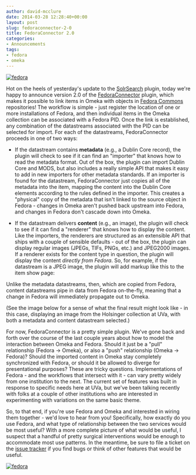 ```yaml
---
author: david-mcclure
date: 2014-03-28 12:28:40+00:00
layout: post
slug: fedoraconnector-2-0
title: FedoraConnector 2.0
categories:
- Announcements
tags:
- fedora
- omeka
---
```


[![fedora](http://www.scholarslab.org/wp-content/uploads/2014/03/fedora.png)](http://www.scholarslab.org/wp-content/uploads/2014/03/fedora.png)

Hot on the heels of yesterday's update to the [SolrSearch](http://www.scholarslab.org/announcements/solrsearch-2-0/) plugin, today we're happy to announce version 2.0 of the [FedoraConnector](http://omeka.org/add-ons/plugins/fedoraconnector/) plugin, which makes it possible to link items in Omeka with objects in [Fedora Commons](http://www.fedora-commons.org/) repositories! The workflow is simple - just register the location of one or more installations of Fedora, and then individual items in the Omeka collection can be associated with a Fedora PID. Once the link is established, any combination of the datastreams associated with the PID can be selected for import. For each of the datastreams, FedoraConnector proceeds in one of two ways:






  * If the datastream contains **metadata** (e.g., a Dublin Core record), the plugin will check to see if it can find an "importer" that knows how to read the metadata format. Out of the box, the plugin can import Dublin Core and MODS, but also includes a really simple API that makes it easy to add in new importers for other metadata standards. If an importer is found for the datastream, FedoraConnector just copies all of the metadata into the item, mapping the content into the Dublin Core elements according to the rules defined in the importer. This creates a "physical" copy of the metadata that isn't linked to the source object in Fedora - changes in Omeka aren't pushed back upstream into Fedora, and changes in Fedora don't cascade down into Omeka.




  * If the datastream delivers **content** (e.g., an image), the plugin will check to see if it can find a "renderer" that knows how to display the content. Like the importers, the renderers are structured as an extensible API that ships with a couple of sensible defaults - out of the box, the plugin can display regular images (JPEGs, TIFs, PNGs, etc.) and JPEG2000 images. If a renderer exists for the content type in question, the plugin will display the content _directly from Fedora_. So, for example, if the datastream is a JPEG image, the plugin will add markup like this to the item show page:



Unlike the metadata datastreams, then, which are copied from Fedora, content datastreams pipe in data from Fedora on-the-fly, meaning that a change in Fedora will immediately propagate out to Omeka.





(See the image below for a sense of what the final result might look like - in this case, displaying an image from the Holsinger collection at UVa, with both a metadata and content datastream selected.)

For now, FedoraConnector is a pretty simple plugin. We've gone back and forth over the course of the last couple years about how to model the interaction between Omeka and Fedora. Should it just be a "pull" relationship (Fedora -> Omeka), or also a "push" relationship (Omeka -> Fedora)? Should the imported content in Omeka stay completely synchronized with Fedora, or should it be allowed to diverge for presentational purposes? These are tricky questions. Implementations of Fedora - and the workflows that intersect with it - can vary pretty widely from one institution to the next. The current set of features was built in response to specific needs here at UVa, but we've been talking recently with folks at a couple of other institutions who are interested in experimenting with variations on the same basic theme.

So, to that end, if you're use Fedora and Omeka and interested in wiring them together - we'd love to hear from you! Specifically, how exactly do you use Fedora, and what type of relationship between the two services would be most useful? With a more complete picture of what would be useful, I suspect that a handful of pretty surgical interventions would be enough to accommodate most use patterns. In the meantime, be sure to file a ticket on the [issue tracker](https://github.com/scholarslab/SolrSearch/issues) if you find bugs or think of other features that would be useful.

[![fedora](http://www.scholarslab.org/wp-content/uploads/2014/03/fedora-352x1024.jpg)](http://www.scholarslab.org/wp-content/uploads/2014/03/fedora.jpg)
